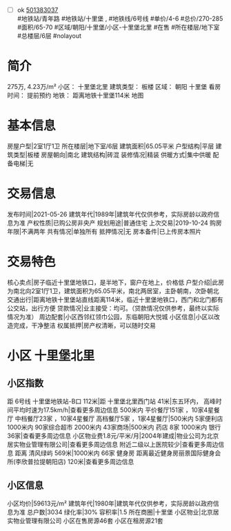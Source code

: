 - [ ] ok [501383037](https://bj.5i5j.com/ershoufang/501383037.html)  
 #地铁站/青年路 #地铁站/十里堡 ,  #地铁线/6号线
#单价/4-6 #总价/270-285 #面积/65-70   #区域/朝阳/十里堡/小区-十里堡北里 #在售 #所在楼层/地下室 #总楼层/6层 #nolayout 
# 简介 
 275万,  4.23万/m² 
小区： 十里堡北里
建筑类型： 板楼
区域： 朝阳 十里堡
看房时间： 提前预约
地铁： 距离地铁十里堡114米 地图
# 基本信息 
 房屋户型|2室1厅1卫
所在楼层|地下室/6层
建筑面积|65.05平米
户型结构|平层
建筑类型|板楼
房屋朝向|南北
建筑结构|砖混
装修情况|精装
供暖方式|集中供暖
配备电梯|无
# 交易信息 
 发布时间|2021-05-26
建筑年代|1989年|建筑年代仅供参考，实际房龄以政府信息为准
产权性质|已购公房非央产
规划用途|普通住宅
上次交易|2019-10-24
购房年限|不满两年
共有情况|单独所有
抵押情况|无
房本备件|已上传房本照片
# 交易特色 
 核心卖点|房子临近十里堡地铁口，是半地下，窗户在地上，价格低
户型介绍|此房为南北向2室1厅1卫，建筑面积为65.05平米，南北两居室，主卧朝南，次卧朝北
交通出行|距离地铁十里堡站直线距离114米，临近十里堡地铁口，西门和北门都有公交站，出行方便
贷款情况|业主接受：均可。（贷款情况仅供参考，最终以实际情况为准）
周边配套|小区西邻红领巾公园，东临朝阳大悦城
小区信息|小区以改造完成，干净整洁
权属抵押|房产权清晰，可以随时交易
# 小区 十里堡北里
## 小区指数 
 距 6号线 十里堡地铁站-B口 112米|距 十里堡北里西门站 41米|东五环内， 高峰时间平均时速为17.5km/h|查看更多周边信息
500米内 平价餐厅151家 ，10家4星餐厅
中档餐厅23家 ，10家4星餐厅
高档餐厅5家 ，1家4星餐厅|500米内 5家便利店
1000米内 90家综合超市
2000米内 43家商场|500米内 药店 8家
1000米内 银行 36家|查看更多周边信息
小区物业费1.8元/平米/月|2004年建成|物业公司为北京居实物业管理有限公司|查看更多周边信息
附近二级以上医院较少|查看更多周边信息
距离 清风绿屿 569米|1000米内 66家 健身房
距离最近健身房丽景国际健身会所(李欣普拉提朝阳店) 120米|查看更多周边信息
## 小区信息 
 小区均价|59613元/m²
建筑年代|1980年|建筑年代仅供参考，实际房龄以政府信息为准
总户数|3034
绿化率|30%
容积率|1.5
所在商圈|十里堡
小区物业|北京居实物业管理有限公司
小区在售房源46套
小区在租房源21套
